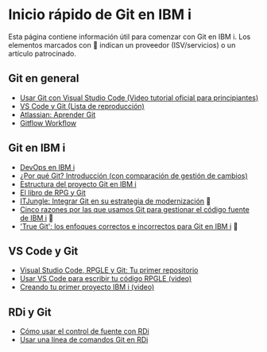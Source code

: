 # Inicio rápido de Git en IBM i

Esta página contiene información útil para comenzar con Git en IBM i. Los elementos marcados con 🏢 indican un proveedor (ISV/servicios) o un artículo patrocinado.

## Git en general

- [Usar Git con Visual Studio Code (Video tutorial oficial para principiantes)](https://www.youtube.com/watch?v=i_23KUAEtUM&list=PLj6YeMhvp2S7abEHqkUPRkCSt4N2wpTwD&index=7)
- [VS Code y Git (Lista de reproducción)](https://www.youtube.com/watch?v=3o_01F04bZ4&list=PLj6YeMhvp2S7abEHqkUPRkCSt4N2wpTwD)
- [Atlassian: Aprender Git](https://www.atlassian.com/git/tutorials/what-is-version-control)
- [Gitflow Workflow](https://www.atlassian.com/git/tutorials/comparing-workflows/gitflow-workflow)

## Git en IBM i

- [DevOps en IBM i](https://github.com/worksofliam/blog/issues/37)
- [¿Por qué Git? Introducción (con comparación de gestión de cambios)](https://github.com/worksofliam/blog/issues/19)
- [Estructura del proyecto Git en IBM i](structure.md)
- [El libro de RPG y Git](https://github.com/worksofliam/rpg-git-book/blob/main/1-introduction.md)
- [ITJungle: Integrar Git en su estrategia de modernización](https://www.itjungle.com/2023/06/26/making-git-part-of-your-modernization-strategy/) 🏢
- [Cinco razones por las que usamos Git para gestionar el código fuente de IBM i](https://www.seidengroup.com/2019/08/14/five-reasons-we-use-git-to-manage-ibm-i-source-code/) 🏢
- ['True Git': los enfoques correctos e incorrectos para Git en IBM i](https://www.arcadsoftware.com/news-events/blog/true-git-the-right-and-wrong-approaches-to-git-on-ibm-i/) 🏢

## VS Code y Git

- [Visual Studio Code, RPGLE y Git: Tu primer repositorio](https://github.com/worksofliam/blog/issues/61)
- [Usar VS Code para escribir tu código RPGLE (video)](https://www.youtube.com/watch?v=qDjXzKP0RYg)
- [Creando tu primer proyecto IBM i (video)](https://www.youtube.com/watch?v=XuiGyWptgDA)

## RDi y Git

- [Cómo usar el control de fuente con RDi](https://www.ibm.com/support/pages/how-use-source-control-rdi)
- [Usar una línea de comandos Git en RDi](https://www.youtube.com/watch?v=bO6I86IoLko)
